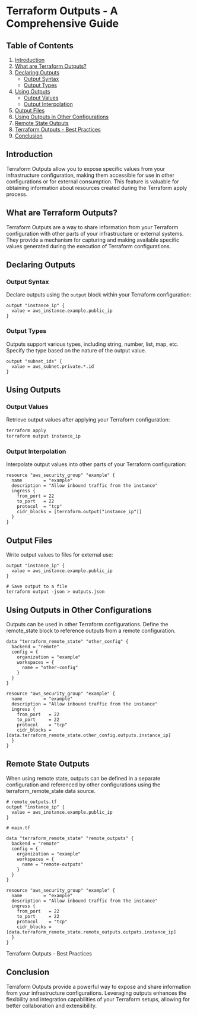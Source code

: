 # Terraform Outputs - A Comprehensive Guide

## Table of Contents

1. [Introduction](#introduction)
2. [What are Terraform Outputs?](#what-are-terraform-outputs)
3. [Declaring Outputs](#declaring-outputs)
    - [Output Syntax](#output-syntax)
    - [Output Types](#output-types)
4. [Using Outputs](#using-outputs)
    - [Output Values](#output-values)
    - [Output Interpolation](#output-interpolation)
5. [Output Files](#output-files)
6. [Using Outputs in Other Configurations](#using-outputs-in-other-configurations)
7. [Remote State Outputs](#remote-state-outputs)
8. [Terraform Outputs - Best Practices](#terraform-outputs-best-practices)
9. [Conclusion](#conclusion)

## Introduction

Terraform Outputs allow you to expose specific values from your infrastructure configuration, making them accessible for use in other configurations or for external consumption. This feature is valuable for obtaining information about resources created during the Terraform apply process.

## What are Terraform Outputs?

Terraform Outputs are a way to share information from your Terraform configuration with other parts of your infrastructure or external systems. They provide a mechanism for capturing and making available specific values generated during the execution of Terraform configurations.

## Declaring Outputs

### Output Syntax

Declare outputs using the `output` block within your Terraform configuration:

```hcl
output "instance_ip" {
  value = aws_instance.example.public_ip
}
```

### Output Types

Outputs support various types, including string, number, list, map, etc. Specify the type based on the nature of the output value.

```hcl
output "subnet_ids" {
  value = aws_subnet.private.*.id
}
```

## Using Outputs

### Output Values
Retrieve output values after applying your Terraform configuration:

```bash
terraform apply
terraform output instance_ip
```

### Output Interpolation
Interpolate output values into other parts of your Terraform configuration:

```hcl
resource "aws_security_group" "example" {
  name        = "example"
  description = "Allow inbound traffic from the instance"
  ingress {
    from_port = 22
    to_port   = 22
    protocol  = "tcp"
    cidr_blocks = [terraform.output("instance_ip")]
  }
}
```

## Output Files
Write output values to files for external use:

```hcl
output "instance_ip" {
  value = aws_instance.example.public_ip
}

# Save output to a file
terraform output -json > outputs.json
```

## Using Outputs in Other Configurations
Outputs can be used in other Terraform configurations. Define the remote_state block to reference outputs from a remote configuration.

```hcl
data "terraform_remote_state" "other_config" {
  backend = "remote"
  config = {
    organization = "example"
    workspaces = {
      name = "other-config"
    }
  }
}

resource "aws_security_group" "example" {
  name        = "example"
  description = "Allow inbound traffic from the instance"
  ingress {
    from_port   = 22
    to_port     = 22
    protocol    = "tcp"
    cidr_blocks = [data.terraform_remote_state.other_config.outputs.instance_ip]
  }
}
```

## Remote State Outputs
When using remote state, outputs can be defined in a separate configuration and referenced by other configurations using the terraform_remote_state data source.

```hcl
# remote_outputs.tf
output "instance_ip" {
  value = aws_instance.example.public_ip
}
```

```hcl
# main.tf

data "terraform_remote_state" "remote_outputs" {
  backend = "remote"
  config = {
    organization = "example"
    workspaces = {
      name = "remote-outputs"
    }
  }
}

resource "aws_security_group" "example" {
  name        = "example"
  description = "Allow inbound traffic from the instance"
  ingress {
    from_port   = 22
    to_port     = 22
    protocol    = "tcp"
    cidr_blocks = [data.terraform_remote_state.remote_outputs.outputs.instance_ip]
  }
}
```

Terraform Outputs - Best Practices

## Conclusion
Terraform Outputs provide a powerful way to expose and share information from your infrastructure configurations. Leveraging outputs enhances the flexibility and integration capabilities of your Terraform setups, allowing for better collaboration and extensibility.









